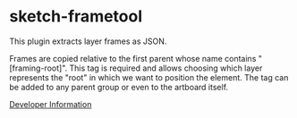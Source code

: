 # sketch-frametool

This plugin extracts layer frames as JSON.

Frames are copied relative to the first parent whose name contains "[framing-root]". This tag is required and allows choosing which layer represents the "root" in which we want to position the element. The tag can be added to any parent group or even to the artboard itself.

<a href="DEV.md">Developer Information</a>
